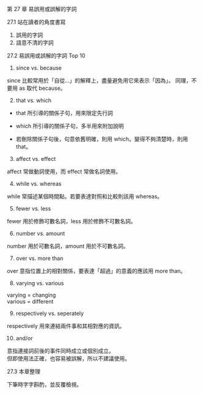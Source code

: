 第 27 章 易誤用或誤解的字詞

27.1 站在讀者的角度書寫

1. 誤用的字詞
2. 語意不清的字詞

27.2 易誤用或誤解的字詞 Top 10

1. since vs. because

since 比較常用於「自從...」的解釋上，盡量避免用它來表示「因為」。
同理，不要用 as 取代 because。

2. that vs. which

* that 所引導的關係子句，用來限定先行詞
* which 所引導的關係子句，多半用來附加說明

* 若刪除關係子句後，句意依舊明確，則用 which。變得不夠清楚時，則用 that。

3. affect vs. effect

affect 常做動詞使用，而 effect 常做名詞使用。

4. while vs. whereas

while 常描述某個時間點。若要表達對照和比較則該用 whereas。

5. fewer vs. less

fewer 用於修飾可數名詞，less 用於修飾不可數名詞。

6. number vs. amount

number 用於可數名詞，amount 用於不可數名詞。

7. over vs. more than

over 意指位置上的相對關係，要表達「超過」的意義的應該用 more than。

8. varying vs. various

varying = changing  
various = different

9. respectively vs. seperately

respectively 用來連結兩件事和其相對應的資訊。

10. and/or

意指連接詞前後的事件同時成立或個別成立。  
但即使用法正確，也容易被誤解，所以不建議使用。

27.3 本章整理

下筆時字字斟酌，並反覆檢視。




